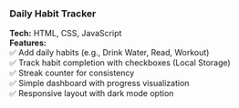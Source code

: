 ### Daily Habit Tracker
**Tech:** HTML, CSS, JavaScript  
**Features:**  
✅ Add daily habits (e.g., Drink Water, Read, Workout)  
✅ Track habit completion with checkboxes (Local Storage)  
✅ Streak counter for consistency  
✅ Simple dashboard with progress visualization  
✅ Responsive layout with dark mode option